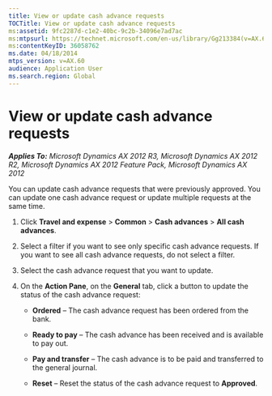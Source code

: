 ```yaml
---
title: View or update cash advance requests
TOCTitle: View or update cash advance requests
ms:assetid: 9fc2287d-c1e2-40bc-9c2b-34096e7ad7ac
ms:mtpsurl: https://technet.microsoft.com/en-us/library/Gg213384(v=AX.60)
ms:contentKeyID: 36058762
ms.date: 04/18/2014
mtps_version: v=AX.60
audience: Application User
ms.search.region: Global
---
```


# View or update cash advance requests 


_**Applies To:** Microsoft Dynamics AX 2012 R3, Microsoft Dynamics AX 2012 R2, Microsoft Dynamics AX 2012 Feature Pack, Microsoft Dynamics AX 2012_

You can update cash advance requests that were previously approved. You can update one cash advance request or update multiple requests at the same time.

1.  Click **Travel and expense** \> **Common** \> **Cash advances** \> **All cash advances**.

2.  Select a filter if you want to see only specific cash advance requests. If you want to see all cash advance requests, do not select a filter.

3.  Select the cash advance request that you want to update.

4.  On the **Action Pane**, on the **General** tab, click a button to update the status of the cash advance request:
    
      - **Ordered** – The cash advance request has been ordered from the bank.
    
      - **Ready to pay** – The cash advance has been received and is available to pay out.
    
      - **Pay and transfer** – The cash advance is to be paid and transferred to the general journal.
    
      - **Reset** – Reset the status of the cash advance request to **Approved**.

  


